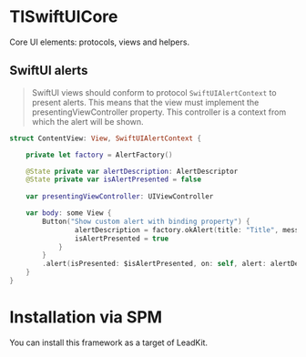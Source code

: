 # TISwiftUICore

Core UI elements: protocols, views and helpers.

## SwiftUI alerts
> SwiftUI views should conform to protocol `SwiftUIAlertContext` to present alerts. This means that the view must implement the presentingViewController property. This controller is a context from which the alert will be shown.

```swift
struct ContentView: View, SwiftUIAlertContext {

    private let factory = AlertFactory()

    @State private var alertDescription: AlertDescriptor
    @State private var isAlertPresented = false
    
    var presentingViewController: UIViewController

    var body: some View {
        Button("Show custom alert with binding property") {
                alertDescription = factory.okAlert(title: "Title", message: "Message")
                isAlertPresented = true
            }
        }
        .alert(isPresented: $isAlertPresented, on: self, alert: alertDescription)
    }
}
```

# Installation via SPM

You can install this framework as a target of LeadKit.